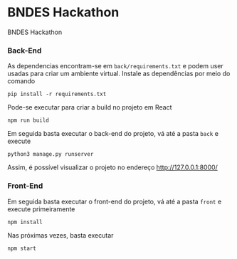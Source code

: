 # BNDES Hackathon

BNDES Hackathon

### Back-End

As dependencias encontram-se em `back/requirements.txt` e podem user usadas para criar um ambiente virtual. Instale as dependências por meio do comando

```
pip install -r requirements.txt
```

Pode-se executar para criar a build no projeto em React

```
npm run build
```

Em seguida basta executar o back-end do projeto, vá até a pasta `back` e execute

```
python3 manage.py runserver
```

Assim, é possível visualizar o projeto no endereço http://127.0.0.1:8000/

### Front-End

Em seguida basta executar o front-end do projeto, vá até a pasta `front` e execute primeiramente

```
npm install
```

Nas próximas vezes, basta executar

```
npm start
```
